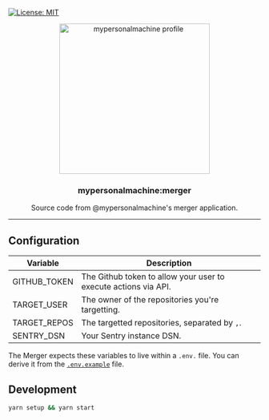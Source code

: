 [![License: MIT](https://img.shields.io/github/license/marcelovicentegc/mypersonalmachine)](LICENSE)

<p align="center">
  <img alt="mypersonalmachine profile" src="https://avatars.githubusercontent.com/u/92038903?v=4" height="300" />
  <h3 align="center">mypersonalmachine:merger</h3>
  <p align="center">Source code from @mypersonalmachine's merger application.</p>
</p>

---

## Configuration

| Variable     | Description                                                     |
| ------------ | --------------------------------------------------------------- |
| GITHUB_TOKEN | The Github token to allow your user to execute actions via API. |
| TARGET_USER  | The owner of the repositories you're targetting.                |
| TARGET_REPOS | The targetted repositories, separated by `,`.                   |
| SENTRY_DSN   | Your Sentry instance DSN.                                       |

The Merger expects these variables to live within a `.env.` file. You can derive it from the [`.env.example`](./.env.example) file.

## Development

```bash
yarn setup && yarn start
```
